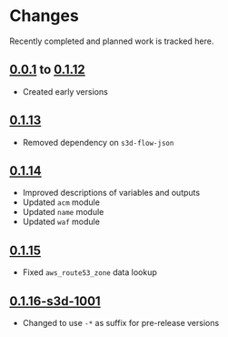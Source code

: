 # Changes
Recently completed and planned work is tracked here.

## [0.0.1](.) to [0.1.12](.)
- Created early versions

## [0.1.13](.)
- Removed dependency on `s3d-flow-json`

## [0.1.14](.)
- Improved descriptions of variables and outputs
- Updated `acm` module
- Updated `name` module
- Updated `waf` module

## [0.1.15](.)
- Fixed `aws_route53_zone` data lookup

## [0.1.16-s3d-1001](.)
- Changed to use `-*` as suffix for pre-release versions
